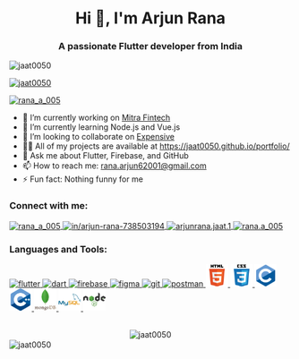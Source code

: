 <!DOCTYPE html>
<html lang="en">
<head>
    <meta charset="UTF-8">
    <meta name="viewport" content="width=device-width, initial-scale=1.0">
    <title>Arjun Rana - GitHub Profile</title>
</head>
<body>
    <h1 align="center">Hi 👋, I'm Arjun Rana</h1>
    <h3 align="center">A passionate Flutter developer from India</h3>
    <p align="left"> 
        <img src="https://komarev.com/ghpvc/?username=jaat0050&label=Profile%20views&color=0e75b6&style=flat" alt="jaat0050" /> 
    </p>
    <p align="left"> 
        <a href="https://github.com/ryo-ma/github-profile-trophy">
            <img src="https://github-profile-trophy.vercel.app/?username=jaat0050" alt="jaat0050" />
        </a>
    </p>
    <p align="left"> 
        <a href="https://twitter.com/rana_a_005" target="_blank">
            <img src="https://img.shields.io/twitter/follow/rana_a_005?logo=twitter&style=for-the-badge" alt="rana_a_005" />
        </a>
    </p>
    <ul>
        <li>🔭 I’m currently working on <a href="https://play.google.com/store/apps/details?id=com.mitra_fintech.agent.app">Mitra Fintech</a></li>
        <li>🌱 I’m currently learning Node.js and Vue.js</li>
        <li>👯 I’m looking to collaborate on <a href="https://github.com/jaat0050/expensive-app">Expensive</a></li>
        <li>👨‍💻 All of my projects are available at <a href="https://jaat0050.github.io/portfolio/">https://jaat0050.github.io/portfolio/</a></li>
        <li>💬 Ask me about Flutter, Firebase, and GitHub</li>
        <li>📫 How to reach me: <a href="mailto:rana.arjun62001@gmail.com">rana.arjun62001@gmail.com</a></li>
        <li>⚡ Fun fact: Nothing funny for me</li>
    </ul>
    <h3 align="left">Connect with me:</h3>
    <p align="left">
        <a href="https://twitter.com/rana_a_005" target="blank">
            <img align="center" src="https://raw.githubusercontent.com/rahuldkjain/github-profile-readme-generator/master/src/images/icons/Social/twitter.svg" alt="rana_a_005" height="30" width="40" />
        </a>
        <a href="https://linkedin.com/in/arjun-rana-738503194" target="blank">
            <img align="center" src="https://raw.githubusercontent.com/rahuldkjain/github-profile-readme-generator/master/src/images/icons/Social/linked-in-alt.svg" alt="in/arjun-rana-738503194" height="30" width="40" />
        </a>
        <a href="https://fb.com/arjunrana.jaat.1" target="blank">
            <img align="center" src="https://raw.githubusercontent.com/rahuldkjain/github-profile-readme-generator/master/src/images/icons/Social/facebook.svg" alt="arjunrana.jaat.1" height="30" width="40" />
        </a>
        <a href="https://instagram.com/rana.a_005" target="blank">
            <img align="center" src="https://raw.githubusercontent.com/rahuldkjain/github-profile-readme-generator/master/src/images/icons/Social/instagram.svg" alt="rana.a_005" height="30" width="40" />
        </a>
    </p>
    <h3 align="left">Languages and Tools:</h3>
    <p align="left">
        <a href="https://flutter.dev" target="_blank" rel="noreferrer">
            <img src="https://www.vectorlogo.zone/logos/flutterio/flutterio-icon.svg" alt="flutter" width="40" height="40"/>
        </a>
        <a href="https://dart.dev" target="_blank" rel="noreferrer">
            <img src="https://www.vectorlogo.zone/logos/dartlang/dartlang-icon.svg" alt="dart" width="40" height="40"/>
        </a>
        <a href="https://firebase.google.com/" target="_blank" rel="noreferrer">
            <img src="https://www.vectorlogo.zone/logos/firebase/firebase-icon.svg" alt="firebase" width="40" height="40"/>
        </a>
        <a href="https://www.figma.com/" target="_blank" rel="noreferrer">
            <img src="https://www.vectorlogo.zone/logos/figma/figma-icon.svg" alt="figma" width="40" height="40"/>
        </a>
        <a href="https://git-scm.com/" target="_blank" rel="noreferrer">
            <img src="https://www.vectorlogo.zone/logos/git-scm/git-scm-icon.svg" alt="git" width="40" height="40"/>
        </a>
        <a href="https://postman.com" target="_blank" rel="noreferrer">
            <img src="https://www.vectorlogo.zone/logos/getpostman/getpostman-icon.svg" alt="postman" width="40" height="40"/>
        </a>
        <a href="https://www.w3.org/html/" target="_blank" rel="noreferrer">
            <img src="https://raw.githubusercontent.com/devicons/devicon/master/icons/html5/html5-original-wordmark.svg" alt="html5" width="40" height="40"/>
        </a>
        <a href="https://www.w3schools.com/css/" target="_blank" rel="noreferrer">
            <img src="https://raw.githubusercontent.com/devicons/devicon/master/icons/css3/css3-original-wordmark.svg" alt="css3" width="40" height="40"/>
        </a>
        <a href="https://www.cprogramming.com/" target="_blank" rel="noreferrer">
            <img src="https://raw.githubusercontent.com/devicons/devicon/master/icons/c/c-original.svg" alt="c" width="40" height="40"/>
        </a>
        <a href="https://www.w3schools.com/cpp/" target="_blank" rel="noreferrer">
            <img src="https://raw.githubusercontent.com/devicons/devicon/master/icons/cplusplus/cplusplus-original.svg" alt="cplusplus" width="40" height="40"/>
        </a>
        <a href="https://www.mongodb.com/" target="_blank" rel="noreferrer">
            <img src="https://raw.githubusercontent.com/devicons/devicon/master/icons/mongodb/mongodb-original-wordmark.svg" alt="mongodb" width="40" height="40"/>
        </a>
        <a href="https://www.mysql.com/" target="_blank" rel="noreferrer">
            <img src="https://raw.githubusercontent.com/devicons/devicon/master/icons/mysql/mysql-original-wordmark.svg" alt="mysql" width="40" height="40"/>
        </a>
        <a href="https://nodejs.org" target="_blank" rel="noreferrer">
            <img src="https://raw.githubusercontent.com/devicons/devicon/master/icons/nodejs/nodejs-original-wordmark.svg" alt="nodejs" width="40" height="40"/>
        </a>
    </p>
    <br>
    <div style="display: flex; justify-content: center; align-items: center; flex-direction: column;">
        <img align="left" src="https://github-readme-stats.vercel.app/api/top-langs?username=jaat0050&show_icons=true&locale=en&layout=compact" alt="jaat0050" />
    </div>
        <div style="margin-bottom: 30px;">
        <img align="center" src="https://github-readme-stats.vercel.app/api?username=jaat0050&show_icons=true&locale=en" alt="jaat0050" />
    </div>
        <br>
    <div style="display: flex; justify-content: center; align-items: center; flex-direction: column;>
        <img align="center" src="https://github-readme-streak-stats.herokuapp.com/?user=jaat0050&" alt="jaat0050" />
    </div>
</div>

</body>
</html>



<!---
Hi, I’m Arjun! 👋
- 🌱 I’m currently working on dart and flutter 
- 📫 How to reach me - WhatsApp me here https://wa.me/917417662218
--->


<!---
jaat0050/jaat0050 is a ✨ special ✨ repository because its `README.md` (this file) appears on your GitHub profile.
You can click the Preview link to take a look at your changes.
--->

